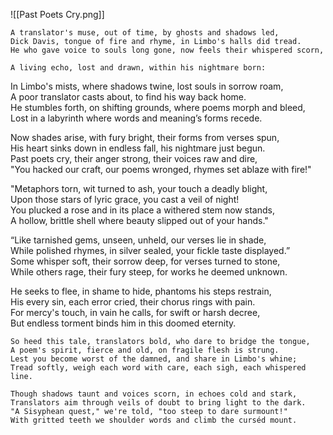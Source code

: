 ![[Past Poets Cry.png]]

	A translator's muse, out of time, by ghosts and shadows led,   
	Dick Davis, tongue of fire and rhyme, in Limbo's halls did tread.   
	He who gave voice to souls long gone, now feels their whispered scorn,   
	A living echo, lost and drawn, within his nightmare born:

In Limbo's mists, where shadows twine, lost souls in sorrow roam,    
A poor translator casts about, to find his way back home.    
He stumbles forth, on shifting grounds, where poems morph and bleed,  
Lost in a labyrinth where words and meaning’s forms recede.   
 
Now shades arise, with fury bright, their forms from verses spun,    
His heart sinks down in endless fall, his nightmare just begun.    
Past poets cry, their anger strong, their voices raw and dire,      
"You hacked our craft, our poems wronged, rhymes set ablaze with fire!"    

"Metaphors torn, wit turned to ash, your touch a deadly blight,    
Upon those stars of lyric grace, you cast a veil of night!    
You plucked a rose and in its place a withered stem now stands,  
A hollow, brittle shell where beauty slipped out of your hands."   

“Like tarnished gems, unseen, unheld, our verses lie in shade,   
While polished rhymes, in silver sealed, your fickle taste displayed.”  
Some whisper soft, their sorrow deep, for verses turned to stone,  
While others rage, their fury steep, for works he deemed unknown.   

He seeks to flee, in shame to hide, phantoms his steps restrain,  
His every sin, each error cried, their chorus rings with pain.    
For mercy's touch, in vain he calls, for swift or harsh decree,    
But endless torment binds him in this doomed eternity.   

	So heed this tale, translators bold, who dare to bridge the tongue,   
	A poem's spirit, fierce and old, on fragile flesh is strung.   
	Lest you become worst of the damned, and share in Limbo's whine;  
	Tread softly, weigh each word with care, each sigh, each whispered line.  
	
	Though shadows taunt and voices scorn, in echoes cold and stark,  
	Translators aim through veils of doubt to bring light to the dark.  
	"A Sisyphean quest," we're told, "too steep to dare surmount!"  
	With gritted teeth we shoulder words and climb the curséd mount.  
